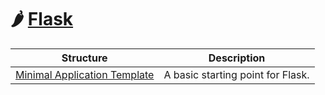 # 🌶 [Flask](https://flask.palletsprojects.com)

| Structure | Description |
|-----------|-------------|
| [Minimal Application Template](basic/) | A basic starting point for Flask. |
<!--END OF TOC, DO NOT REMOVE-->